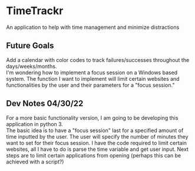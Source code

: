 # TimeTrackr
An application to help with time management and minimize distractions

## Future Goals
Add a calendar with color codes to track failures/successes throughout the days/weeks/months.<br>
I'm wondering how to implement a focus session on a Windows based system. The function I want to implement will limit certain websites and functionalities by the user and their parameters for a "focus session."

## Dev Notes 04/30/22
For a more basic functionality version, I am going to be developing this application in python 3. <br>
The basic idea is to have a "focus session" last for a specified amount of time inputted by the user. The user will specify the number of minutes they want to set for their focus session. I have the code required to limit certain websites, all I have to do is parse the time variable and get user input. Next steps are to limit certain applications from opening (perhaps this can be achieved with a script?)
